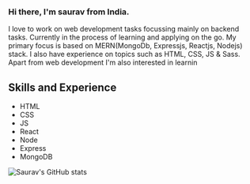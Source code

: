 ### Hi there, I'm saurav from India.

I love to work on web development tasks focussing mainly on backend tasks. Currently in the process of learning and applying on the go. My primary focus is based on MERN(MongoDb, Expressjs, Reactjs, Nodejs) stack. I also have experience on topics such as HTML, CSS, JS & Sass. Apart from web development I'm also interested in learnin

## Skills and Experience 
* HTML
* CSS
* JS
* React
* Node
* Express
* MongoDB

![Saurav's GitHub stats](https://github-readme-stats.vercel.app/api?username=sauravrajleaf&theme=radical&show_icons=true)

